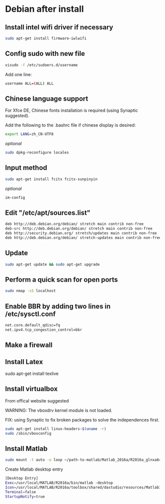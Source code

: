 # Debian after install
## Install intel wifi driver if necessary
```sh
sudo apt-get install firmware-iwlwifi
```
## Config sudo with new file
```sh
visudo -f /etc/sudoers.d/username
```

Add one line:
```sh
username ALL=(ALL) ALL
```
## Chinese language support
For Xfce DE, Chinese fonts installation is required (using Synaptic suggested).

Add the following to the .bashrc file if chinese display is desired:
```sh
export LANG=zh_CN-UTF8
```
_optional_
```sh
sudo dpkg-reconfigure locales
```

## Input method
```sh
sudo apt-get install fcitx fcitx-sunpinyin
```

_optional_
```sh
im-config
```

## Edit "/etc/apt/sources.list"
```sh
deb http://deb.debian.org/debian/ stretch main contrib non-free
deb-src http://deb.debian.org/debian/ stretch main contrib non-free
deb http://security.debian.org/ stretch/updates main contrib non-free
deb http://deb.debian.org/debian/ stretch-updates main contrib non-free
```
## Update
```sh
sudo apt-get update && sudo apt-get upgrade
```
## Perform a quick scan for open ports
```sh
sudo nmap -sS localhost
```
## Enable BBR by adding two lines in /etc/sysctl.conf
```sh
net.core.default_qdisc=fq
net.ipv4.tcp_congestion_control=bbr
```
## Make a firewall

## Install Latex
sudo apt-get install texlive

## Install virtualbox
From offical website suggested

WARNING: The vboxdrv kernel module is not loaded.

FIX: using Synaptic to fix broken packages to solve the independences first.

```sh
sudo apt-get install linux-headers-$(uname -r)
sudo /sbin/vboxconfig
```
## Install Matlab
```sh
sudo mount -t auto -o loop ~/path-to-matlab/Matlab_2016a/R2016a_glnxa64.iso ~/matlab/
```
Create Matlab desktop entry
```sh
[Desktop Entry]
Exec=/usr/local/MATLAB/R2016a/bin/matlab -desktop
Icon=/usr/local/MATLAB/R2016a/toolbox/shared/dastudio/resources/MatlabIcon.png
Terminal=false
StartupNotify=true
```
